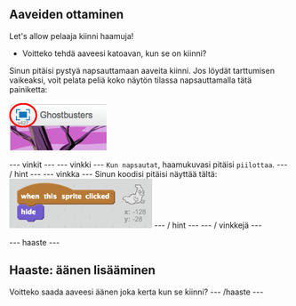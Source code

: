 ## Aaveiden ottaminen

Let's allow pelaaja kiinni haamuja!

+ Voitteko tehdä aaveesi katoavan, kun se on kiinni?

Sinun pitäisi pystyä napsauttamaan aaveita kiinni. Jos löydät tarttumisen vaikeaksi, voit pelata peliä koko näytön tilassa napsauttamalla tätä painiketta:

![kuvakaappaus](images/ghost-fullscreen.png)

\--- vinkit \--- \--- vinkki \--- `Kun napsautat`, haamukuvasi pitäisi `piilottaa`. \--- / hint \--- \--- vinkka \--- Sinun koodisi pitäisi näyttää tältä: ![screenshot](images/ghost-catch-code.png) \--- / hint \--- \--- / vinkkejä \---

\--- haaste \---

## Haaste: äänen lisääminen

Voitteko saada aaveesi äänen joka kerta kun se kiinni? \--- /haaste \---
